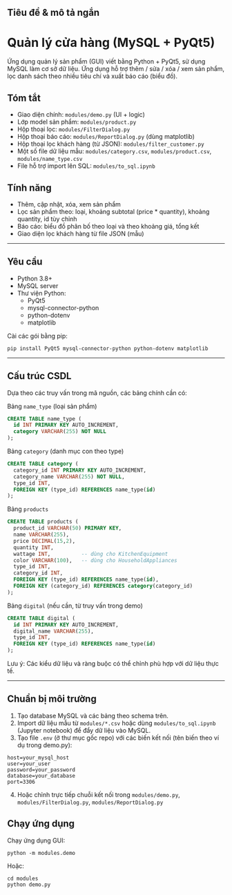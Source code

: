 ## Tiêu đề & mô tả ngắn

# Quản lý cửa hàng (MySQL + PyQt5)

Ứng dụng quản lý sản phẩm (GUI) viết bằng Python + PyQt5, sử dụng MySQL làm cơ sở dữ liệu. Ứng dụng hỗ trợ thêm / sửa / xóa / xem sản phẩm, lọc danh sách theo nhiều tiêu chí và xuất báo cáo (biểu đồ).

## Tóm tắt
- Giao diện chính: `modules/demo.py` (UI + logic)
- Lớp model sản phẩm: `modules/product.py`
- Hộp thoại lọc: `modules/FilterDialog.py`
- Hộp thoại báo cáo: `modules/ReportDialog.py` (dùng matplotlib)
- Hộp thoại lọc khách hàng (từ JSON): `modules/filter_customer.py`
- Một số file dữ liệu mẫu: `modules/category.csv`, `modules/product.csv`, `modules/name_type.csv`
- File hỗ trợ import lên SQL: `modules/to_sql.ipynb`


## Tính năng
- Thêm, cập nhật, xóa, xem sản phẩm
- Lọc sản phẩm theo: loại, khoảng subtotal (price * quantity), khoảng quantity, id tùy chỉnh
- Báo cáo: biểu đồ phân bố theo loại và theo khoảng giá, tổng kết
- Giao diện lọc khách hàng từ file JSON (mẫu)

---

## Yêu cầu
- Python 3.8+
- MySQL server
- Thư viện Python:
  - PyQt5
  - mysql-connector-python
  - python-dotenv
  - matplotlib

Cài các gói bằng pip:
```
pip install PyQt5 mysql-connector-python python-dotenv matplotlib
```

---

## Cấu trúc CSDL
Dựa theo các truy vấn trong mã nguồn, các bảng chính cần có:

Bảng `name_type` (loại sản phẩm)
```sql
CREATE TABLE name_type (
  id INT PRIMARY KEY AUTO_INCREMENT,
  category VARCHAR(255) NOT NULL
);
```

Bảng `category` (danh mục con theo type)
```sql
CREATE TABLE category (
  category_id INT PRIMARY KEY AUTO_INCREMENT,
  category_name VARCHAR(255) NOT NULL,
  type_id INT,
  FOREIGN KEY (type_id) REFERENCES name_type(id)
);
```

Bảng `products`
```sql
CREATE TABLE products (
  product_id VARCHAR(50) PRIMARY KEY,
  name VARCHAR(255),
  price DECIMAL(15,2),
  quantity INT,
  wattage INT,          -- dùng cho KitchenEquipment
  color VARCHAR(100),   -- dùng cho HouseholdAppliances
  type_id INT,
  category_id INT,
  FOREIGN KEY (type_id) REFERENCES name_type(id),
  FOREIGN KEY (category_id) REFERENCES category(category_id)
);
```

Bảng `digital` (nếu cần, từ truy vấn trong demo)
```sql
CREATE TABLE digital (
  id INT PRIMARY KEY AUTO_INCREMENT,
  digital_name VARCHAR(255),
  type_id INT,
  FOREIGN KEY (type_id) REFERENCES name_type(id)
);
```

Lưu ý: Các kiểu dữ liệu và ràng buộc có thể chỉnh phù hợp với dữ liệu thực tế.

---

## Chuẩn bị môi trường
1. Tạo database MySQL và các bảng theo schema trên.
2. Import dữ liệu mẫu từ `modules/*.csv` hoặc dùng `modules/to_sql.ipynb` (Jupyter notebook) để đẩy dữ liệu vào MySQL.
3. Tạo file `.env` (ở thư mục gốc repo) với các biến kết nối (tên biến theo ví dụ trong demo.py):
```
host=your_mysql_host
user=your_user
password=your_password
database=your_database
port=3306
```
4. Hoặc chỉnh trực tiếp chuỗi kết nối trong `modules/demo.py`, `modules/FilterDialog.py`, `modules/ReportDialog.py`

## Chạy ứng dụng
Chạy ứng dụng GUI:
```
python -m modules.demo
```
Hoặc:
```
cd modules
python demo.py
```

